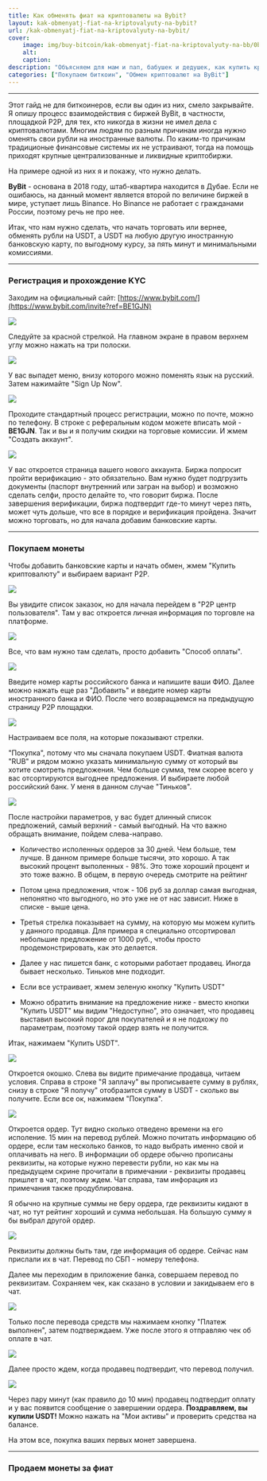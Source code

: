 ```yaml
---
title: Как обменять фиат на криптовалюты на Bybit?
layout: kak-obmenyatj-fiat-na-kriptovalyuty-na-bybit?
url: /kak-obmenyatj-fiat-na-kriptovalyuty-na-bybit/
cover:
    image: img/buy-bitcoin/kak-obmenyatj-fiat-na-kriptovalyuty-na-bb/0bb.png
    alt: 
    caption: 
description: "Объясняем для мам и пап, бабушек и дедушек, как купить криптовалюту на крупнейшей централизованной бирже ByBit"
categories: ["Покупаем биткоин", "Обмен криптовалют на ByBit"]
---
```


-----

Этот гайд не для биткоинеров, если вы один из них, смело закрывайте. Я опишу процесс взаимодействия с биржей ByBit, в частности, площадкой Р2Р, для тех, кто никогда в жизни не имел дела с криптовалютами. Многим людям по разным причинам иногда нужно оменять свои рубли на иностранные валюты. По каким-то причинам традиционые финансовые системы их не устраивают, тогда на помощь приходят крупные централизованные и ликвидные криптобиржи.

На примере одной из них я и покажу, что нужно делать.

**ByBit** - основана в 2018 году, штаб-квартира находится в Дубае. Если не ошибаюсь, на данный момент является второй по величине биржей в мире, уступает лишь Binance. Но Binance не работает с гражданами России, поэтому речь не про нее.

Итак, что нам нужно сделать, что начать торговать или вернее, обменять рубли на USDT, a USDT на любую другую иностранную банковскую карту, по выгодному курсу, за пять минут и минимальными комиссиями.

-----

### <h3>Регистрация и прохождение KYC</h3>

 Заходим на официальный сайт: [https://www.bybit.com/](https://www.bybit.com/invite?ref=BE1GJN)

![](/img/buy-bitcoin/kak-obmenyatj-fiat-na-kriptovalyuty-na-bb/1bb.png "")

Следуйте за красной стрелкой. На главном экране в правом верхнем углу можно нажать на три полоски.

![](/img/buy-bitcoin/kak-obmenyatj-fiat-na-kriptovalyuty-na-bb/2bb.png "")

У вас выпадет меню, внизу которого можно поменять язык на русский. Затем нажимайте "Sign Up Now".

![](/img/buy-bitcoin/kak-obmenyatj-fiat-na-kriptovalyuty-na-bb/3bb.png "")

Проходите стандартный процесс регистрации, можно по почте, можно по телефону. В строке с реферальным кодом можете вписать мой - **BE1GJN**. Так и вы и я получим скидки на торговые комиссии. И жмем "Создать аккаунт".

![](/img/buy-bitcoin/kak-obmenyatj-fiat-na-kriptovalyuty-na-bb/4bb.png "")

У вас откроется страница вашего нового аккаунта. Биржа попросит пройти верификацию - это обязательно. Вам нужно будет подгрузить документы (паспорт внутренний или загран на выбор) и возможно сделать селфи, просто делайте то, что говорит биржа. После завершения верификации, биржа подтвердит где-то минут через пять, может чуть дольше, что все в порядке и верификация пройдена. Значит можно торговать, но для начала добавим банковские карты. 

-----

### <h3>Покупаем монеты</h3>

Чтобы добавить банковские карты и начать обмен, жмем "Купить криптовалюту" и выбираем вариант Р2Р.

![](/img/buy-bitcoin/kak-obmenyatj-fiat-na-kriptovalyuty-na-bb/5bb.png "")

Вы увидите список заказок, но для начала перейдем в "Р2Р центр пользователя". Там у вас откроется личная информация по торговле на платформе.

![](/img/buy-bitcoin/kak-obmenyatj-fiat-na-kriptovalyuty-na-bb/6bb.png "")

Все, что вам нужно там сделать, просто добавить "Способ оплаты". 

![](/img/buy-bitcoin/kak-obmenyatj-fiat-na-kriptovalyuty-na-bb/7bb.png "")

Введите номер карты российского банка и напишите ваши ФИО. Далее можно нажать еще раз "Добавить" и введите номер карты иностранного банка и ФИО. После чего возвращаемся на предыдущую страницу Р2Р площадки.

![](/img/buy-bitcoin/kak-obmenyatj-fiat-na-kriptovalyuty-na-bb/8bb.png "")

Настраиваем все поля, на которые показывают стрелки.

"Покупка", потому что мы сначала покупаем USDT. Фиатная валюта "RUB" и рядом можно указать минимальную сумму от который вы хотите смотреть предложения. Чем больше сумма, тем скорее всего у вас отсортируются выгоднее предложения.
И выбираете любой российский банк. У меня в данном случае "Тиньков".

![](/img/buy-bitcoin/kak-obmenyatj-fiat-na-kriptovalyuty-na-bb/9bb.png "")

После настройки параметров, у вас будет длинный список предложений, самый верхний - самый выгодный. На что важно обращать внимание, пойдем слева-направо.

- Количество исполенных ордеров за 30 дней. Чем больше, тем лучше. В данном примере больше тысячи, это хорошо. А так высокий процент выполенных - 98%. Это тоже хороший процент и это тоже важно. В общем, в первую очередь смотрите на рейтинг

- Потом цена предложения, чтож - 106 руб за доллар самая выгодная, непонятно что выгодного, но это уже не от нас зависит. Ниже в списке - выше цена.

- Третья стрелка показывает на сумму, на которую мы можем купить у данного продавца. Для примера я специально отсортировал небольшие предложение от 1000 руб., чтобы просто продемонстрировать, как это делается.

- Далее у нас пишется банк, с которыми работает продавец. Иногда бывает несколько. Тиньков мне подходит.

- Если все устраивает, жмем зеленую кнопку "Купить USDT"

- Можно обратить внимание на предложение ниже - вместо кнопки "Купить USDT" мы видим "Недоступно", это означает, что продавец выставил высокий порог для покупателей и я не подхожу по параметрам, поэтому такой ордер взять не получится.

Итак, нажимаем "Купить USDT".

![](/img/buy-bitcoin/kak-obmenyatj-fiat-na-kriptovalyuty-na-bb/10bb.png "")

Откроется окошко. Слева вы видите примечание продавца, читаем условия. Справа в строке "Я заплачу" вы прописываете сумму в рублях, снизу в строке "Я получу" отобразится сумму в USDT - сколько вы получите. Если все ок, нажимаем "Покупка".

![](/img/buy-bitcoin/kak-obmenyatj-fiat-na-kriptovalyuty-na-bb/11bb.png "")

Откроется ордер. Тут видно сколько отведено времени на его исполение. 15 мин на перевод рублей. Можно почитать информацию об ордере, если там несколько банков, то надо выбрать именно свой и оплачивать на него. В информации об ордере обычно прописаны реквизиты, на которые нужно перевести рубли, но как мы на предыдущем скрине прочитали в примечании - реквизиты продавец пришлет в чат, поэтому ждем. Чат справа, там инфорация из примечания также продублирована.

Я обычно на крупные суммы не беру ордера, где реквизиты кидают в чат, но тут рейтинг хороший и сумма небольшая. На большую сумму я бы выбрал другой ордер.

![](/img/buy-bitcoin/kak-obmenyatj-fiat-na-kriptovalyuty-na-bb/12bb.png "")

Реквизиты должны быть там, где информация об ордере. Сейчас нам прислали их в чат. Перевод по СБП - номеру телефона. 

Далее мы переходим в приложение банка, совершаем перевод по реквизитам. Сохраняем чек, как сказано в условии и закидываем его в чат.

![](/img/buy-bitcoin/kak-obmenyatj-fiat-na-kriptovalyuty-na-bb/13bb.png "")

Только после перевода средств мы нажимаем кнопку "Платеж выполнен", затем подтверждаем. Уже после этого я отправляю чек об оплате в чат.

![](/img/buy-bitcoin/kak-obmenyatj-fiat-na-kriptovalyuty-na-bb/14bb.png "")

Далее просто ждем, когда продавец подтвердит, что перевод получил.

![](/img/buy-bitcoin/kak-obmenyatj-fiat-na-kriptovalyuty-na-bb/15bb.png "")

Через пару минут (как правило до 10 мин) продавец подтвердит оплату и у вас появится сообщение о завершении ордера. **Поздравляем, вы купили USDT!** Можно нажать на "Мои активы" и проверить средства на балансе.

На этом все, покупка ваших первых монет завершена.

-----

### <h3>Продаем монеты за фиат</h3>